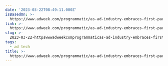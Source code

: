 ```yaml
---
date: '2023-03-22T08:49:11.000Z'
isBasedOn: >-
  https://www.adweek.com/programmatic/as-ad-industry-embraces-first-party-web-media-owners-must-modernize-structure/
link: >-
  https://www.adweek.com/programmatic/as-ad-industry-embraces-first-party-web-media-owners-must-modernize-structure/
slug: >-
  2023-03-22-httpswwwadweekcomprogrammaticas-ad-industry-embraces-first-party-web-media-owners-must-modernize-structure
tags:
  - ad tech
title: >-
  https://www.adweek.com/programmatic/as-ad-industry-embraces-first-party-web-media-owners-must-modernize-structure/
---
```


